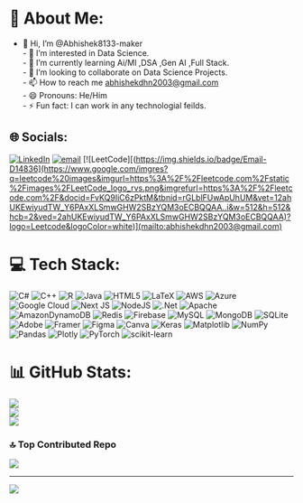 # 💫 About Me:
- 👋 Hi, I’m @Abhishek8133-maker<br>- 👀 I’m interested in Data Science.<br>- 🌱 I’m currently learning Ai/Ml ,DSA ,Gen AI ,Full Stack.<br>- 💞️ I’m looking to collaborate on Data Science Projects.<br>- 📫 How to reach me abhishekdhn2003@gmail.com<br>- 😄 Pronouns: He/Him<br>- ⚡ Fun fact: I can work in any technologial feilds.


## 🌐 Socials:
[![LinkedIn](https://img.shields.io/badge/LinkedIn-%230077B5.svg?logo=linkedin&logoColor=white)](https://www.linkedin.com/in/abhishek-sharma-aba598261/) [![email](https://img.shields.io/badge/Email-D14836?logo=gmail&logoColor=white)](mailto:abhishekdhn2003@gmail.com) [![LeetCode][(https://img.shields.io/badge/Email-D14836](https://www.google.com/imgres?q=leetcode%20images&imgurl=https%3A%2F%2Fleetcode.com%2Fstatic%2Fimages%2FLeetCode_logo_rvs.png&imgrefurl=https%3A%2F%2Fleetcode.com%2F&docid=FvKQ9IiC6zPktM&tbnid=rGLblFUwApUhUM&vet=12ahUKEwiyudTW_Y6PAxXLSmwGHW2SBzYQM3oECBQQAA..i&w=512&h=512&hcb=2&ved=2ahUKEwiyudTW_Y6PAxXLSmwGHW2SBzYQM3oECBQQAA)?logo=Leetcode&logoColor=white)](mailto:abhishekdhn2003@gmail.com) 

# 💻 Tech Stack:
![C#](https://img.shields.io/badge/c%23-%23239120.svg?style=for-the-badge&logo=csharp&logoColor=white) ![C++](https://img.shields.io/badge/c++-%2300599C.svg?style=for-the-badge&logo=c%2B%2B&logoColor=white) ![R](https://img.shields.io/badge/r-%23276DC3.svg?style=for-the-badge&logo=r&logoColor=white) ![Java](https://img.shields.io/badge/java-%23ED8B00.svg?style=for-the-badge&logo=openjdk&logoColor=white) ![HTML5](https://img.shields.io/badge/html5-%23E34F26.svg?style=for-the-badge&logo=html5&logoColor=white) ![LaTeX](https://img.shields.io/badge/latex-%23008080.svg?style=for-the-badge&logo=latex&logoColor=white) ![AWS](https://img.shields.io/badge/AWS-%23FF9900.svg?style=for-the-badge&logo=amazon-aws&logoColor=white) ![Azure](https://img.shields.io/badge/azure-%230072C6.svg?style=for-the-badge&logo=microsoftazure&logoColor=white) ![Google Cloud](https://img.shields.io/badge/GoogleCloud-%234285F4.svg?style=for-the-badge&logo=google-cloud&logoColor=white) ![Next JS](https://img.shields.io/badge/Next-black?style=for-the-badge&logo=next.js&logoColor=white) ![NodeJS](https://img.shields.io/badge/node.js-6DA55F?style=for-the-badge&logo=node.js&logoColor=white) ![.Net](https://img.shields.io/badge/.NET-5C2D91?style=for-the-badge&logo=.net&logoColor=white) ![Apache](https://img.shields.io/badge/apache-%23D42029.svg?style=for-the-badge&logo=apache&logoColor=white) ![AmazonDynamoDB](https://img.shields.io/badge/Amazon%20DynamoDB-4053D6?style=for-the-badge&logo=Amazon%20DynamoDB&logoColor=white) ![Redis](https://img.shields.io/badge/redis-%23DD0031.svg?style=for-the-badge&logo=redis&logoColor=white) ![Firebase](https://img.shields.io/badge/firebase-a08021?style=for-the-badge&logo=firebase&logoColor=ffcd34) ![MySQL](https://img.shields.io/badge/mysql-4479A1.svg?style=for-the-badge&logo=mysql&logoColor=white) ![MongoDB](https://img.shields.io/badge/MongoDB-%234ea94b.svg?style=for-the-badge&logo=mongodb&logoColor=white) ![SQLite](https://img.shields.io/badge/sqlite-%2307405e.svg?style=for-the-badge&logo=sqlite&logoColor=white) ![Adobe](https://img.shields.io/badge/adobe-%23FF0000.svg?style=for-the-badge&logo=adobe&logoColor=white) ![Framer](https://img.shields.io/badge/Framer-black?style=for-the-badge&logo=framer&logoColor=blue) ![Figma](https://img.shields.io/badge/figma-%23F24E1E.svg?style=for-the-badge&logo=figma&logoColor=white) ![Canva](https://img.shields.io/badge/Canva-%2300C4CC.svg?style=for-the-badge&logo=Canva&logoColor=white) ![Keras](https://img.shields.io/badge/Keras-%23D00000.svg?style=for-the-badge&logo=Keras&logoColor=white) ![Matplotlib](https://img.shields.io/badge/Matplotlib-%23ffffff.svg?style=for-the-badge&logo=Matplotlib&logoColor=black) ![NumPy](https://img.shields.io/badge/numpy-%23013243.svg?style=for-the-badge&logo=numpy&logoColor=white) ![Pandas](https://img.shields.io/badge/pandas-%23150458.svg?style=for-the-badge&logo=pandas&logoColor=white) ![Plotly](https://img.shields.io/badge/Plotly-%233F4F75.svg?style=for-the-badge&logo=plotly&logoColor=white) ![PyTorch](https://img.shields.io/badge/PyTorch-%23EE4C2C.svg?style=for-the-badge&logo=PyTorch&logoColor=white) ![scikit-learn](https://img.shields.io/badge/scikit--learn-%23F7931E.svg?style=for-the-badge&logo=scikit-learn&logoColor=white)
# 📊 GitHub Stats:
![](https://github-readme-stats.vercel.app/api?username=Abhishek8133-maker&theme=dark&hide_border=false&include_all_commits=false&count_private=false)<br/>
![](https://nirzak-streak-stats.vercel.app/?user=Abhishek8133-maker&theme=dark&hide_border=false)<br/>
![](https://github-readme-stats.vercel.app/api/top-langs/?username=Abhishek8133-maker&theme=dark&hide_border=false&include_all_commits=false&count_private=false&layout=compact)

### 🔝 Top Contributed Repo
![](https://github-contributor-stats.vercel.app/api?username=Abhishek8133-maker&limit=5&theme=dark&combine_all_yearly_contributions=true)

---
[![](https://visitcount.itsvg.in/api?id=Abhishek8133-maker&icon=0&color=0)](https://visitcount.itsvg.in)

<!-- Proudly created with GPRM ( https://gprm.itsvg.in ) -->

